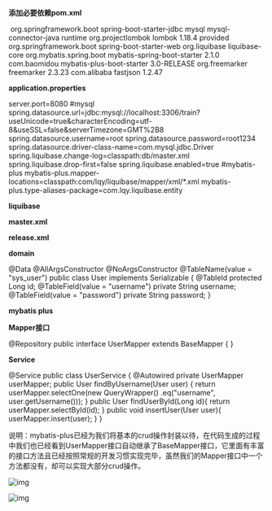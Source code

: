 **添加必要依赖pom.xml**

​    <dependency>             <groupId>org.springframework.boot</groupId>             <artifactId>spring-boot-starter-jdbc</artifactId>         </dependency>     <dependency>             <groupId>mysql</groupId>             <artifactId>mysql-connector-java</artifactId>             <scope>runtime</scope>         </dependency>     <dependency>             <groupId>org.projectlombok</groupId>             <artifactId>lombok</artifactId>             <version>1.18.4</version>             <scope>provided</scope>         </dependency>     <!--liquibase-->             <dependency>             <groupId>org.springframework.boot</groupId>             <artifactId>spring-boot-starter-web</artifactId>         </dependency>         <dependency>             <groupId>org.liquibase</groupId>             <artifactId>liquibase-core</artifactId>         </dependency>     <!--mybatis plus-->         <dependency>             <groupId>org.mybatis.spring.boot</groupId>             <artifactId>mybatis-spring-boot-starter</artifactId>             <version>2.1.0</version>         </dependency>         <dependency>             <groupId>com.baomidou</groupId>             <artifactId>mybatis-plus-boot-starter</artifactId>             <version>3.0-RELEASE</version>         </dependency>         <dependency>             <groupId>org.freemarker</groupId>             <artifactId>freemarker</artifactId>             <version>2.3.23</version>         </dependency>         <dependency>             <groupId>com.alibaba</groupId>             <artifactId>fastjson</artifactId>             <version>1.2.47</version>         </dependency>

**application.properties**

server.port=8080 #mysql spring.datasource.url=jdbc:mysql://localhost:3306/train?useUnicode=true&characterEncoding=utf-8&useSSL=false&serverTimezone=GMT%2B8 spring.datasource.username=root spring.datasource.password=root1234 spring.datasource.driver-class-name=com.mysql.jdbc.Driver spring.liquibase.change-log=classpath:db/master.xml spring.liquibase.drop-first=false spring.liquibase.enabled=true #mybatis-plus mybatis-plus.mapper-locations=classpath:com/lqy/liquibase/mapper/xml/*.xml mybatis-plus.type-aliases-package=com.lqy.liquibase.entity

**liquibase**

**master.xml**

<?xml version="1.0" encoding="UTF-8"?> <databaseChangeLog        xmlns:xsi="http://www.w3.org/2001/XMLSchema-instance"        xmlns="http://www.liquibase.org/xml/ns/dbchangelog"        xsi:schemaLocation="http://www.liquibase.org/xml/ns/dbchangelog http://www.liquibase.org/xml/ns/dbchangelog/dbchangelog-3.1.xsd">    <include file="classpath:db/changelog/release.1.0.0.xml" relativeToChangelogFile="false"/> </databaseChangeLog>

**release.xml**

<?xml version="1.0" encoding="utf-8"?> <databaseChangeLog         xmlns:xsi="http://www.w3.org/2001/XMLSchema-instance"         xmlns="http://www.liquibase.org/xml/ns/dbchangelog"         xsi:schemaLocation="http://www.liquibase.org/xml/ns/dbchangelog                       http://www.liquibase.org/xml/ns/dbchangelog/dbchangelog-3.4.xsd">     <property name="now" value="now()" dbms="mysql,h2"/>     <property name="now" value="sysdate" dbms="oracle"/>     <property name="autoIncrement" value="true" dbms="mysql,h2,postgresql,oracle"/>     <property name="amount" value="decimal(20,2)"/>      <changeSet id="201907181418002" author="qinye.lin">         <createTable tableName="sys_user" remarks="用户表">             <column name="id" type="bigint">                 <constraints nullable="false" primaryKey="true" primaryKeyName="pk_sys_user"/>             </column>             <column name="username" type="varchar2(50)" remarks="账号"/>             <column name="password" type="varchar2(50)" remarks="密码"/>         </createTable>     </changeSet> </databaseChangeLog>

**domain**

@Data @AllArgsConstructor @NoArgsConstructor @TableName(value = "sys_user") public class User implements Serializable {    @TableId    protected Long id;    @TableField(value = "username")    private String username;    @TableField(value = "password")    private String password; } 

**mybatis plus**

**Mapper接口**

@Repository public interface UserMapper extends BaseMapper<User> { } 

**Service**

@Service public class UserService {    @Autowired    private UserMapper userMapper;     public User findByUsername(User user) {        return userMapper.selectOne(new QueryWrapper<User>()                .eq("username", user.getUsername()));    }     public User findUserById(Long id){        return userMapper.selectById(id);    }     public void insertUser(User user){        userMapper.insert(user);    } } 

说明：mybatis-plus已经为我们将基本的crud操作封装以待，在代码生成的过程中我们也已经看到UserMapper接口自动继承了BaseMapper接口，它里面有丰富的接口方法且已经按照常规的开发习惯实现完毕，虽然我们的Mapper接口中一个方法都没有，却可以实现大部分crud操作。

![img](D:/Youdao/YoudaoNote/findgalaxy@163.com/a576976411c44352a0e9d5b7366410cc/edece93b7f17.png)

![img](D:/Youdao/YoudaoNote/findgalaxy@163.com/e87e8634074840eb91162190e6b73d89/743897d9cc35.png)